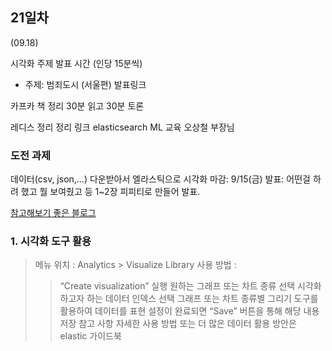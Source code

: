 ## 21일차
(09.18)

시각화 주제 발표 시간 (인당 15분씩)
- 주제: 범죄도시 (서울편)	발표링크

카프카 책 정리	30분 읽고 30분 토론

레디스 정리	정리 링크
elasticsearch ML 교육	오상철 부장님


### 도전 과제

데이터(csv, json,…) 다운받아서 엘라스틱으로 시각화 마감: 9/15(금) 발표: 어떤걸 하려 했고 뭘 보여줬고 등 1~2장 피피티로 만들어 발표.

[참고해보기 좋은 블로그](http://kimjmin.net/2022/07/2022-07-seoul-metro-v3-1/)



### 1. 시각화 도구 활용

> 메뉴 위치 : Analytics > Visualize Library
> 사용 방법 :
>> “Create visualization” 실행
>> 원하는 그래프 또는 차트 종류 선택
>> 시각화 하고자 하는 데이터 인덱스 선택
>> 그래프 또는 차트 종류별 그리기 도구를 활용하여 데이터를 표현
>> 설정이 완료되면 “Save” 버튼을 통해 해당 내용 저장
> 참고 사항
>> 자세한 사용 방법 또는 더 많은 데이터 활용 방안은 elastic 가이드북
